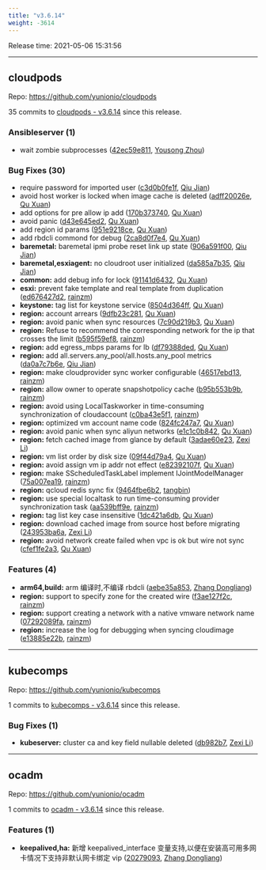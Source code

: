 ```yaml
---
title: "v3.6.14"
weight: -3614
---
```


Release time: 2021-05-06 15:31:56

---
## cloudpods

Repo: https://github.com/yunionio/cloudpods

35 commits to [cloudpods - v3.6.14] since this release.

### Ansibleserver (1)
- wait zombie subprocesses ([42ec59e811](https://github.com/yunionio/cloudpods/commit/42ec59e811f3aed55512cf98500cddeaf1825582), [Yousong Zhou](mailto:zhouyousong@yunionyun.com))

### Bug Fixes (30)
- require password for imported user ([c3d0b0fe1f](https://github.com/yunionio/cloudpods/commit/c3d0b0fe1f9b36263f750f2858810d7e86dd7c23), [Qiu Jian](mailto:qiujian@yunionyun.com))
- avoid host worker is locked when image cache is deleted ([adff20026e](https://github.com/yunionio/cloudpods/commit/adff20026e462ec246ccc9ac70277dd2bb22ed41), [Qu Xuan](mailto:quxuan@yunionyun.com))
- add options for pre allow ip add ([170b373740](https://github.com/yunionio/cloudpods/commit/170b373740df29b8b0c3f572bdf8ad8b1536f6de), [Qu Xuan](mailto:quxuan@yunionyun.com))
- avoid panic ([d43e645ed2](https://github.com/yunionio/cloudpods/commit/d43e645ed2bf4bc2215a2d4f93a9a8bf05e0ee38), [Qu Xuan](mailto:quxuan@yunionyun.com))
- add region id params ([951e9218ce](https://github.com/yunionio/cloudpods/commit/951e9218ce445fc92356413b4a057edf7c73da15), [Qu Xuan](mailto:quxuan@yunionyun.com))
- add rbdcli commond for debug ([2ca8d0f7e4](https://github.com/yunionio/cloudpods/commit/2ca8d0f7e458e35130ba3b5a6c3f766487fc4704), [Qu Xuan](mailto:quxuan@yunionyun.com))
- **baremetal:** baremetal ipmi probe reset link up state ([906a591f00](https://github.com/yunionio/cloudpods/commit/906a591f00d91ece351f8282590db952e8fe9aaf), [Qiu Jian](mailto:qiujian@yunionyun.com))
- **baremetal,esxiagent:** no cloudroot user initialized ([da585a7b35](https://github.com/yunionio/cloudpods/commit/da585a7b3549f361e179d563db5457a570828e4f), [Qiu Jian](mailto:qiujian@yunionyun.com))
- **common:** add debug info for lock ([91141d6432](https://github.com/yunionio/cloudpods/commit/91141d64329544105d07b7656dec383ce6cf6e9c), [Qu Xuan](mailto:quxuan@yunionyun.com))
- **esxi:** prevent fake template and real template from duplication ([ed676427d2](https://github.com/yunionio/cloudpods/commit/ed676427d237002186d0850f6d08fde8b81d3bfb), [rainzm](mailto:mjoycarry@gmail.com))
- **keystone:** tag list for keystone service ([8504d364ff](https://github.com/yunionio/cloudpods/commit/8504d364ff806b841903ed814616619ea8312337), [Qu Xuan](mailto:quxuan@yunionyun.com))
- **region:** account arrears ([9dfb23c281](https://github.com/yunionio/cloudpods/commit/9dfb23c2810e10404837d8088d6e5417502a6590), [Qu Xuan](mailto:quxuan@yunionyun.com))
- **region:** avoid panic when sync resources ([7c90d219b3](https://github.com/yunionio/cloudpods/commit/7c90d219b30122b07650319981acab78a0f86357), [Qu Xuan](mailto:quxuan@yunionyun.com))
- **region:** Refuse to recommend the corresponding network for the ip that crosses the limit ([b595f59ef8](https://github.com/yunionio/cloudpods/commit/b595f59ef89c8e4e7370f780abcb1488eb6c097e), [rainzm](mailto:mjoycarry@gmail.com))
- **region:** add egress_mbps params for lb ([df79388ded](https://github.com/yunionio/cloudpods/commit/df79388ded3ae40d25cb23dfa464d91129a6c5c4), [Qu Xuan](mailto:quxuan@yunionyun.com))
- **region:** add all.servers.any_pool/all.hosts.any_pool metrics ([da0a7c7b6e](https://github.com/yunionio/cloudpods/commit/da0a7c7b6e885e7d413df704cb55ccfff11504bd), [Qiu Jian](mailto:qiujian@yunionyun.com))
- **region:** make cloudprovider sync worker configurable ([46517ebd13](https://github.com/yunionio/cloudpods/commit/46517ebd1396c5dcb8931dd8b721770206d05ced), [rainzm](mailto:mjoycarry@gmail.com))
- **region:** allow owner to operate snapshotpolicy cache ([b95b553b9b](https://github.com/yunionio/cloudpods/commit/b95b553b9bfb426f478aafe093e1ec69b7f7ec52), [rainzm](mailto:mjoycarry@gmail.com))
- **region:** avoid using LocalTaskworker in time-consuming synchronization of cloudaccount ([c0ba43e5f1](https://github.com/yunionio/cloudpods/commit/c0ba43e5f13c7dc54a4eb1757f83be4a61ca521f), [rainzm](mailto:mjoycarry@gmail.com))
- **region:** optimized vm account name code ([824fc247a7](https://github.com/yunionio/cloudpods/commit/824fc247a78dd652cd9d895c4c6143f5c13d31e4), [Qu Xuan](mailto:quxuan@yunionyun.com))
- **region:** avoid panic when sync aliyun networks ([e1c1c0b842](https://github.com/yunionio/cloudpods/commit/e1c1c0b842d3700d3556c9d7221852d172febf72), [Qu Xuan](mailto:quxuan@yunionyun.com))
- **region:** fetch cached image from glance by default ([3adae60e23](https://github.com/yunionio/cloudpods/commit/3adae60e235fcc798726562c91274e3d2978282e), [Zexi Li](mailto:zexi.li@qq.com))
- **region:** vm list order by disk size ([09f44d79a4](https://github.com/yunionio/cloudpods/commit/09f44d79a4e65c92b76bb77be7a0adae30130e63), [Qu Xuan](mailto:quxuan@yunionyun.com))
- **region:** avoid assign vm ip addr not effect ([e82392107f](https://github.com/yunionio/cloudpods/commit/e82392107f1ca40b3e74729f62fc7ef20e127b78), [Qu Xuan](mailto:quxuan@yunionyun.com))
- **region:** make SScheduledTaskLabel implement IJointModelManager ([75a007ea19](https://github.com/yunionio/cloudpods/commit/75a007ea1938fa79c0f60b40e6d45b2879b7795b), [rainzm](mailto:mjoycarry@gmail.com))
- **region:** qcloud redis sync fix ([9464fbe6b2](https://github.com/yunionio/cloudpods/commit/9464fbe6b2e58f65f431cceef4ca1d33c586ef31), [tangbin](mailto:tangbin@yunion.cn))
- **region:** use special localtask to run time-consuming provider synchronization task ([aa539bff9e](https://github.com/yunionio/cloudpods/commit/aa539bff9e0b15f017b5bafb7d86d27f2337cccb), [rainzm](mailto:mjoycarry@gmail.com))
- **region:** tag list key case insensitive ([1dc421a6db](https://github.com/yunionio/cloudpods/commit/1dc421a6dbca6200f22e6785e4bb291c0a9f96ce), [Qu Xuan](mailto:quxuan@yunionyun.com))
- **region:** download cached image from source host before migrating ([243953ba6a](https://github.com/yunionio/cloudpods/commit/243953ba6a6c29e9b1f997dfe3212d27cbf76e37), [Zexi Li](mailto:zexi.li@qq.com))
- **region:** avoid network create failed when vpc is ok but wire not sync ([cfef1fe2a3](https://github.com/yunionio/cloudpods/commit/cfef1fe2a3705091aefaa402b35c87d4cc36dfe1), [Qu Xuan](mailto:quxuan@yunionyun.com))

### Features (4)
- **arm64,build:** arm 编译时,不编译 rbdcli ([aebe35a853](https://github.com/yunionio/cloudpods/commit/aebe35a8538040937db108f62abf5a21c723dca0), [Zhang Dongliang](mailto:zhangdongliang@yunion.cn))
- **region:** support to specify zone for the created wire ([f3ae127f2c](https://github.com/yunionio/cloudpods/commit/f3ae127f2caf0d5ea04bc38151a3563895091c81), [rainzm](mailto:mjoycarry@gmail.com))
- **region:** support creating a network with a native vmware network name ([07292089fa](https://github.com/yunionio/cloudpods/commit/07292089fa2b3ffa7a5089a9819393b7b1c6438a), [rainzm](mailto:mjoycarry@gmail.com))
- **region:** increase the log for debugging when syncing cloudimage ([e13885e22b](https://github.com/yunionio/cloudpods/commit/e13885e22ba9965aa7b785ef1dd6fa9af4b5099b), [rainzm](mailto:mjoycarry@gmail.com))

[cloudpods - v3.6.14]: https://github.com/yunionio/cloudpods/compare/v3.6.13...v3.6.14
---
## kubecomps

Repo: https://github.com/yunionio/kubecomps

1 commits to [kubecomps - v3.6.14] since this release.

### Bug Fixes (1)
- **kubeserver:** cluster ca and key field nullable deleted ([db982b7](https://github.com/yunionio/kubecomps/commit/db982b7ef64c426d19398e7f8fd20bdaed597f72), [Zexi Li](mailto:zexi.li@qq.com))

[kubecomps - v3.6.14]: https://github.com/yunionio/kubecomps/compare/v3.6.13...v3.6.14
---
## ocadm

Repo: https://github.com/yunionio/ocadm

1 commits to [ocadm - v3.6.14] since this release.

### Features (1)
- **keepalived,ha:** 新增 keepalived_interface 变量支持,以便在安装高可用多网卡情况下支持非默认网卡绑定 vip ([20279093](https://github.com/yunionio/ocadm/commit/202790933a64eadf487567b6873160e328edb677), [Zhang Dongliang](mailto:zhangdongliang@yunion.cn))

[ocadm - v3.6.14]: https://github.com/yunionio/ocadm/compare/v3.6.13...v3.6.14

